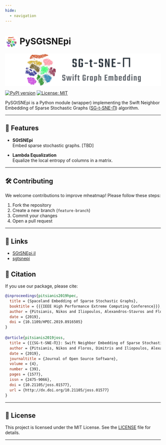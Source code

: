 ```yaml
---
hide:
  - navigation
---
```


# <img src="assets/sgtsne.png" width="40px" align="center" alt="sgtsnepi logo"> PySGtSNEpi

<img src="assets/logo.png" width="800px" align="center" alt="sgtsnepi demo">

[![PyPI version](https://badge.fury.io/py/sgtsnepi.svg)](https://badge.fury.io/py/sgtsnepi)
[![License: MIT](https://img.shields.io/badge/License-MIT-yellow.svg)](https://opensource.org/licenses/MIT)

PySGtSNEpi is a Python module (wrapper) implementing the Swift Neighbor Embedding
of Sparse Stochastic Graphs ([SG-t-SNE-Π](https://t-sne-pi.cs.duke.edu)) algorithm.

---

## 🚀 Features

- **SGtSNEpi**  
  Embed sparse stochastic graphs. [TBD]

- **Lambda Equalization**  
  Equalize the local entropy of columns in a matrix.

---

## 🛠 Contributing

We welcome contributions to improve mheatmap! Please follow these steps:

1. Fork the repository
2. Create a new branch (`feature-branch`)
3. Commit your changes
4. Open a pull request

---

## 🔗 Links

- [SGtSNEpi.jl](https://github.com/fcdimitr/SGtSNEpi.jl?tab=readme-ov-file)
- [sgtsnepi](https://github.com/fcdimitr/sgtsnepi)

## 📝 Citation

If you use our package, please cite:

```bibtex
@inproceedings{pitsianis2019hpec,
  title = {Spaceland Embedding of Sparse Stochastic Graphs},
  booktitle = {{{IEEE High Performance Extreme Computing Conference}}},
  author = {Pitsianis, Nikos and Iliopoulos, Alexandros-Stavros and Floros, Dimitris and Sun, Xiaobai},
  date = {2019},
  doi = {10.1109/HPEC.2019.8916505}
}

@article{pitsianis2019joss,
  title = {{{SG-t-SNE-Π}}: Swift Neighbor Embedding of Sparse Stochastic Graphs},
  author = {Pitsianis, Nikos and Floros, Dimitris and Iliopoulos, Alexandros-Stavros and Sun, Xiaobai},
  date = {2019},
  journaltitle = {Journal of Open Source Software},
  volume = {4},
  number = {39},
  pages = {1577},
  issn = {2475-9066},
  doi = {10.21105/joss.01577},
  url = {http://dx.doi.org/10.21105/joss.01577}
}
```

---

## 📝 License

This project is licensed under the MIT License.
See the [LICENSE](https://github.com/qqgjyx/mheatmap/blob/main/LICENSE) file for details.

---
